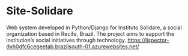 # Site-Solidare
Web system developed in Python/Django for Instituto Solidare, a social organization based in Recife, Brazil. The project aims to support the institution’s social initiatives through technology.
https://lispector-dyh0dfc6cegeetab.brazilsouth-01.azurewebsites.net/